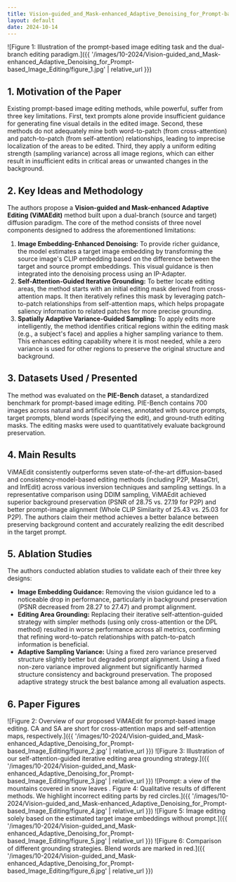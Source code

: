 ```yaml
---
title: Vision-guided_and_Mask-enhanced_Adaptive_Denoising_for_Prompt-based_Image_Editing
layout: default
date: 2024-10-14
---
```

![Figure 1: Illustration of the prompt-based image editing task and the dual-branch editing paradigm.]({{ '/images/10-2024/Vision-guided_and_Mask-enhanced_Adaptive_Denoising_for_Prompt-based_Image_Editing/figure_1.jpg' | relative_url }})
## 1. Motivation of the Paper
Existing prompt-based image editing methods, while powerful, suffer from three key limitations. First, text prompts alone provide insufficient guidance for generating fine visual details in the edited image. Second, these methods do not adequately mine both word-to-patch (from cross-attention) and patch-to-patch (from self-attention) relationships, leading to imprecise localization of the areas to be edited. Third, they apply a uniform editing strength (sampling variance) across all image regions, which can either result in insufficient edits in critical areas or unwanted changes in the background.

## 2. Key Ideas and Methodology
The authors propose a **Vision-guided and Mask-enhanced Adaptive Editing (ViMAEdit)** method built upon a dual-branch (source and target) diffusion paradigm. The core of the method consists of three novel components designed to address the aforementioned limitations:
1.  **Image Embedding-Enhanced Denoising:** To provide richer guidance, the model estimates a target image embedding by transforming the source image's CLIP embedding based on the difference between the target and source prompt embeddings. This visual guidance is then integrated into the denoising process using an IP-Adapter.
2.  **Self-Attention-Guided Iterative Grounding:** To better locate editing areas, the method starts with an initial editing mask derived from cross-attention maps. It then iteratively refines this mask by leveraging patch-to-patch relationships from self-attention maps, which helps propagate saliency information to related patches for more precise grounding.
3.  **Spatially Adaptive Variance-Guided Sampling:** To apply edits more intelligently, the method identifies critical regions within the editing mask (e.g., a subject's face) and applies a higher sampling variance to them. This enhances editing capability where it is most needed, while a zero variance is used for other regions to preserve the original structure and background.

## 3. Datasets Used / Presented
The method was evaluated on the **PIE-Bench** dataset, a standardized benchmark for prompt-based image editing. PIE-Bench contains 700 images across natural and artificial scenes, annotated with source prompts, target prompts, blend words (specifying the edit), and ground-truth editing masks. The editing masks were used to quantitatively evaluate background preservation.

## 4. Main Results
ViMAEdit consistently outperforms seven state-of-the-art diffusion-based and consistency-model-based editing methods (including P2P, MasaCtrl, and InfEdit) across various inversion techniques and sampling settings. In a representative comparison using DDIM sampling, ViMAEdit achieved superior background preservation (PSNR of 28.75 vs. 27.19 for P2P) and better prompt-image alignment (Whole CLIP Similarity of 25.43 vs. 25.03 for P2P). The authors claim their method achieves a better balance between preserving background content and accurately realizing the edit described in the target prompt.

## 5. Ablation Studies
The authors conducted ablation studies to validate each of their three key designs:
*   **Image Embedding Guidance:** Removing the vision guidance led to a noticeable drop in performance, particularly in background preservation (PSNR decreased from 28.27 to 27.47) and prompt alignment.
*   **Editing Area Grounding:** Replacing their iterative self-attention-guided strategy with simpler methods (using only cross-attention or the DPL method) resulted in worse performance across all metrics, confirming that refining word-to-patch relationships with patch-to-patch information is beneficial.
*   **Adaptive Sampling Variance:** Using a fixed zero variance preserved structure slightly better but degraded prompt alignment. Using a fixed non-zero variance improved alignment but significantly harmed structure consistency and background preservation. The proposed adaptive strategy struck the best balance among all evaluation aspects.

## 6. Paper Figures
![Figure 2: Overview of our proposed ViMAEdit for prompt-based image editing. CA and SA are short for cross-attention maps and self-attention maps, respectively.]({{ '/images/10-2024/Vision-guided_and_Mask-enhanced_Adaptive_Denoising_for_Prompt-based_Image_Editing/figure_2.jpg' | relative_url }})
![Figure 3: Illustration of our self-attention-guided iterative editing area grounding strategy.]({{ '/images/10-2024/Vision-guided_and_Mask-enhanced_Adaptive_Denoising_for_Prompt-based_Image_Editing/figure_3.jpg' | relative_url }})
![Prompt: a view of the mountains covered in snow leaves . Figure 4: Qualitative results of different methods. We highlight incorrect editing parts by red circles.]({{ '/images/10-2024/Vision-guided_and_Mask-enhanced_Adaptive_Denoising_for_Prompt-based_Image_Editing/figure_4.jpg' | relative_url }})
![Figure 5: Image editing solely based on the estimated target image embeddings without prompt.]({{ '/images/10-2024/Vision-guided_and_Mask-enhanced_Adaptive_Denoising_for_Prompt-based_Image_Editing/figure_5.jpg' | relative_url }})
![Figure 6: Comparison of different grounding strategies. Blend words are marked in red.]({{ '/images/10-2024/Vision-guided_and_Mask-enhanced_Adaptive_Denoising_for_Prompt-based_Image_Editing/figure_6.jpg' | relative_url }})
